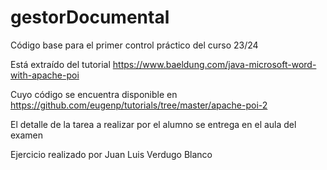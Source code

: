 # gestorDocumental
Código base para el primer control práctico del curso 23/24

Está extraído del tutorial
https://www.baeldung.com/java-microsoft-word-with-apache-poi

Cuyo código se encuentra disponible en
https://github.com/eugenp/tutorials/tree/master/apache-poi-2

El detalle de la tarea a realizar por el alumno se entrega en el aula del examen


Ejercicio realizado por Juan Luis Verdugo Blanco